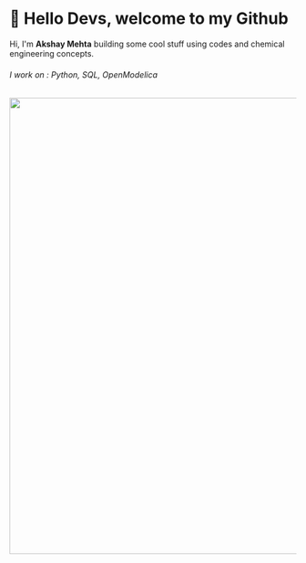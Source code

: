 # :wave: Hello Devs, welcome to my Github
Hi, I'm **Akshay Mehta** building some cool stuff using codes and chemical engineering concepts.
###### I work on : Python, SQL, OpenModelica
<img src="https://i.graphicmama.com/blog/wp-content/uploads/2016/12/06085555/dribbble_1.gif" width="800"/>


